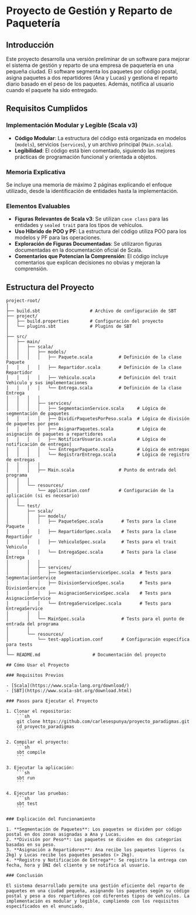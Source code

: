 # Proyecto de Gestión y Reparto de Paquetería

## Introducción

Este proyecto desarrolla una versión preliminar de un software para mejorar el sistema de gestión y reparto de una empresa de paquetería en una pequeña ciudad. El software segmenta los paquetes por código postal, asigna paquetes a dos repartidores (Ana y Lucas) y gestiona el reparto diario basado en el peso de los paquetes. Además, notifica al usuario cuando el paquete ha sido entregado.

## Requisitos Cumplidos

### Implementación Modular y Legible (Scala v3)
- **Código Modular**: La estructura del código está organizada en modelos (`models`), servicios (`services`), y un archivo principal (`Main.scala`).
- **Legibilidad**: El código está bien comentado, siguiendo las mejores prácticas de programación funcional y orientada a objetos.

### Memoria Explicativa
Se incluye una memoria de máximo 2 páginas explicando el enfoque utilizado, desde la identificación de entidades hasta la implementación.

### Elementos Evaluables
- **Figuras Relevantes de Scala v3**: Se utilizan `case class` para las entidades y `sealed trait` para los tipos de vehículos.
- **Uso Híbrido de POO y PF**: La estructura del código utiliza POO para los modelos y PF para las operaciones.
- **Exploración de Figuras Documentadas**: Se utilizaron figuras documentadas en la documentación oficial de Scala.
- **Comentarios que Potencian la Comprensión**: El código incluye comentarios que explican decisiones no obvias y mejoran la comprensión.

## Estructura del Proyecto

```plaintext
project-root/
│
├── build.sbt                   # Archivo de configuración de SBT
├── project/
│   ├── build.properties        # Configuración del proyecto
│   └── plugins.sbt             # Plugins de SBT
│
├── src/
│   ├── main/
│   │   ├── scala/
│   │   │   ├── models/
│   │   │   │   ├── Paquete.scala          # Definición de la clase Paquete
│   │   │   │   ├── Repartidor.scala       # Definición de la clase Repartidor
│   │   │   │   ├── Vehiculo.scala         # Definición del trait Vehiculo y sus implementaciones
│   │   │   │   └── Entrega.scala          # Definición de la clase Entrega
│   │   │   │
│   │   │   ├── services/
│   │   │   │   ├── SegmentacionService.scala     # Lógica de segmentación de paquetes
│   │   │   │   ├── DividirPaquetesPorPeso.scala  # Lógica de división de paquetes por peso
│   │   │   │   ├── AsignarPaquetes.scala         # Lógica de asignación de paquetes a repartidores
|   │   │   │   ├── NotificarUsuario.scala        # Lógica de notificación de entregas|
│   │   │   │   └── EntregarPaquete.scala         # Lógica de entregas
│   │   │   │   └── RegistrarEntrega.scala        # Lógica de registro de entregas
│   │   │   │
│   │   │   ├── Main.scala                 # Punto de entrada del programa
│   │   │
│   │   └── resources/
│   │       └── application.conf           # Configuración de la aplicación (si es necesario)
│   │
│   └── test/
│       ├── scala/
│       │   ├── models/
│       │   │   ├── PaqueteSpec.scala       # Tests para la clase Paquete
│       │   │   ├── RepartidorSpec.scala    # Tests para la clase Repartidor
│       │   │   ├── VehiculoSpec.scala      # Tests para el trait Vehiculo
│       │   │   └── EntregaSpec.scala       # Tests para la clase Entrega
│       │   │
│       │   ├── services/
│       │   │   ├── SegmentacionServiceSpec.scala  # Tests para SegmentacionService
│       │   │   ├── DivisionServiceSpec.scala      # Tests para DivisionService
│       │   │   ├── AsignacionServiceSpec.scala    # Tests para AsignacionService
│       │   │   └── EntregaServiceSpec.scala       # Tests para EntregaService
│       │   │
│       │   └── MainSpec.scala              # Tests para el punto de entrada del programa
│       │
│       └── resources/
│           └── test-application.conf       # Configuración específica para tests
│
└── README.md                    # Documentación del proyecto

## Cómo Usar el Proyecto

### Requisitos Previos

- [Scala](https://www.scala-lang.org/download/)
- [SBT](https://www.scala-sbt.org/download.html)

### Pasos para Ejecutar el Proyecto

1. Clonar el repositorio:
    ```sh
    git clone https://github.com/carlesespunya/proyecto_paradigmas.git
    cd proyecto_paradigmas
    ```

2. Compilar el proyecto:
    ```sh
    sbt compile
    ```

3. Ejecutar la aplicación:
    ```sh
    sbt run
    ```

4. Ejecutar las pruebas:
    ```sh
    sbt test
    ```

### Explicación del Funcionamiento

1. **Segmentación de Paquetes**: Los paquetes se dividen por código postal en dos zonas asignadas a Ana y Lucas.
2. **División por Peso**: Los paquetes se dividen en dos categorías basadas en su peso.
3. **Asignación a Repartidores**: Ana recibe los paquetes ligeros (≤ 2kg) y Lucas recibe los paquetes pesados (> 2kg).
4. **Registro y Notificación de Entrega**: Se registra la entrega con fecha, hora y DNI del cliente y se notifica al usuario.

### Conclusión

El sistema desarrollado permite una gestión eficiente del reparto de paquetes en una ciudad pequeña, asignando los paquetes según su código postal y peso a dos repartidores con diferentes tipos de vehículos. La implementación es modular y legible, cumpliendo con los requisitos especificados en el enunciado.
